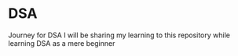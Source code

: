 # DSA
Journey for DSA
I will be sharing my learning to this repository while learning DSA as a mere beginner
